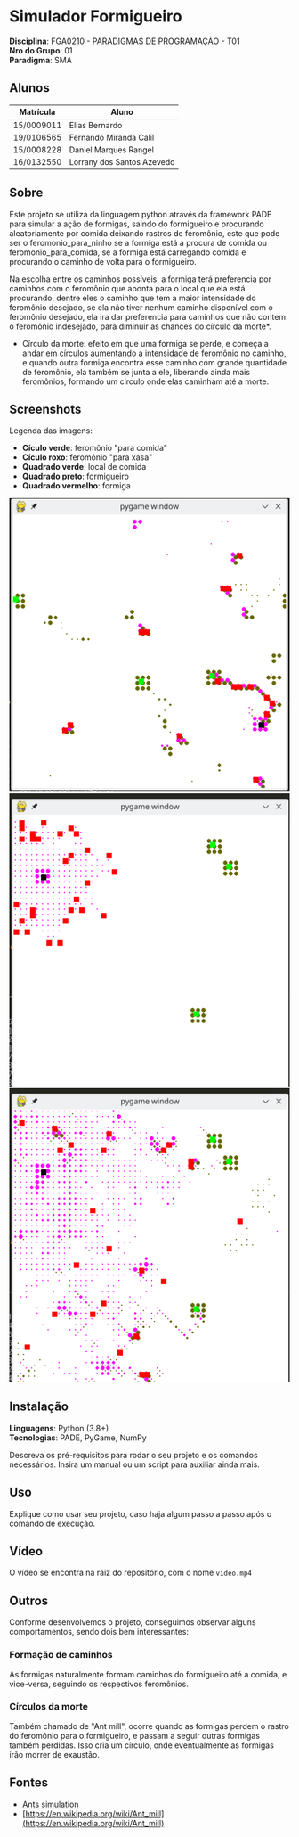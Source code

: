 # Simulador Formigueiro

**Disciplina**: FGA0210 - PARADIGMAS DE PROGRAMAÇÃO - T01 <br>
**Nro do Grupo**: 01<br>
**Paradigma**: SMA<br>

## Alunos
|Matrícula | Aluno |
| -- | -- |
| 15/0009011  |  Elias Bernardo |
| 19/0106565  |  Fernando Miranda Calil |
| 15/0008228  |  Daniel Marques Rangel |
| 16/0132550  |  Lorrany dos Santos Azevedo |

## Sobre 

  Este projeto se utiliza da linguagem python através da framework PADE para simular a ação de formigas, saindo do formigueiro e procurando aleatoriamente por comida deixando rastros de feromônio, este que pode ser o feromonio_para_ninho se a formiga está a procura de comida ou feromonio_para_comida, se a formiga está carregando comida e procurando o caminho de volta para o formigueiro. 

  Na escolha entre os caminhos possíveis, a formiga terá preferencia por caminhos com o feromônio que aponta para o local que ela está procurando, dentre eles o caminho que tem a maior intensidade do feromônio desejado, se ela não tiver nenhum caminho disponível com o feromônio desejado, ela ira dar preferencia para caminhos que não contem o feromônio indesejado, para diminuir as chances do círculo da morte*.

* Círculo da morte: efeito em que uma formiga se perde, e começa a andar em círculos aumentando a intensidade de feromônio no caminho, e quando outra formiga encontra esse caminho com grande quantidade de feromônio, ela também se junta a ele, liberando ainda mais feromônios, formando um circulo onde elas caminham até a morte.


## Screenshots

Legenda das imagens:

- __Cículo verde__: feromônio "para comida" 
- __Cículo roxo__: feromônio "para xasa" 
- __Quadrado verde__: local de comida
- __Quadrado preto__: formigueiro
- __Quadrado vermelho__: formiga

![](./assets/img3.png)
![](./assets/img2.png)
![](./assets/img1.png)

## Instalação 
**Linguagens**: Python (3.8+)<br>
**Tecnologias**: PADE, PyGame, NumPy<br>

Descreva os pré-requisitos para rodar o seu projeto e os comandos necessários.
Insira um manual ou um script para auxiliar ainda mais.

## Uso 
Explique como usar seu projeto, caso haja algum passo a passo após o comando de execução.

## Vídeo

O vídeo se encontra na raiz do repositório, com o nome `video.mp4`

## Outros 

Conforme desenvolvemos o projeto, conseguimos observar alguns comportamentos, sendo dois bem interessantes:

### Formação de caminhos 

As formigas naturalmente formam caminhos do formigueiro até a comida, e vice-versa, seguindo os respectivos feromônios. 

### Círculos da morte

Também chamado de "Ant mill", ocorre quando as formigas perdem o rastro do feromônio para o formigueiro, e passam a seguir outras formigas também perdidas. Isso cria um círculo, onde eventualmente as formigas irão morrer de exaustão.

## Fontes

- [Ants simulation](https://www.youtube.com/watch?v=81GQNPJip2Y)
- [https://en.wikipedia.org/wiki/Ant_mill](https://en.wikipedia.org/wiki/Ant_mill)
